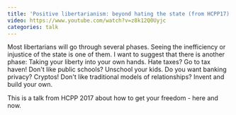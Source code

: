 ```yaml
---
title: 'Positive libertarianism: beyond hating the state (from HCPP17)'
video: https://www.youtube.com/watch?v=z8k12Q0Uyjc
categories: talk
---
```


Most libertarians will go through several phases. Seeing the inefficiency or injustice of the state is one of them. I want to suggest that there is another phase: Taking your liberty into your own hands. Hate taxes? Go to tax haven! Don't like public schools? Unschool your kids. Do you want banking privacy? Cryptos! Don't like traditional models of relationships? Invent and build your own.

This is a talk from HCPP 2017 about how to get your freedom - here and
now.
